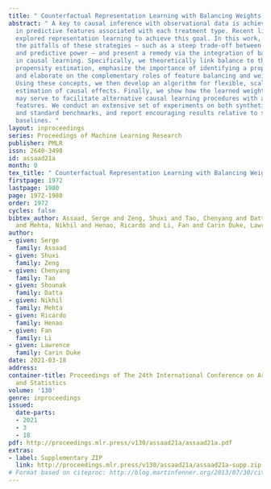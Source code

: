 ```yaml
---
title: " Counterfactual Representation Learning with Balancing Weights "
abstract: " A key to causal inference with observational data is achieving balance
  in predictive features associated with each treatment type. Recent literature has
  explored representation learning to achieve this goal. In this work, we discuss
  the pitfalls of these strategies – such as a steep trade-off between achieving balance
  and predictive power – and present a remedy via the integration of balancing weights
  in causal learning. Specifically, we theoretically link balance to the quality of
  propensity estimation, emphasize the importance of identifying a proper target population,
  and elaborate on the complementary roles of feature balancing and weight adjustments.
  Using these concepts, we then develop an algorithm for flexible, scalable and accurate
  estimation of causal effects. Finally, we show how the learned weighted representations
  may serve to facilitate alternative causal learning procedures with appealing statistical
  features. We conduct an extensive set of experiments on both synthetic examples
  and standard benchmarks, and report encouraging results relative to state-of-the-art
  baselines. "
layout: inproceedings
series: Proceedings of Machine Learning Research
publisher: PMLR
issn: 2640-3498
id: assaad21a
month: 0
tex_title: " Counterfactual Representation Learning with Balancing Weights "
firstpage: 1972
lastpage: 1980
page: 1972-1980
order: 1972
cycles: false
bibtex_author: Assaad, Serge and Zeng, Shuxi and Tao, Chenyang and Datta, Shounak
  and Mehta, Nikhil and Henao, Ricardo and Li, Fan and Carin Duke, Lawrence
author:
- given: Serge
  family: Assaad
- given: Shuxi
  family: Zeng
- given: Chenyang
  family: Tao
- given: Shounak
  family: Datta
- given: Nikhil
  family: Mehta
- given: Ricardo
  family: Henao
- given: Fan
  family: Li
- given: Lawrence
  family: Carin Duke
date: 2021-03-18
address: 
container-title: Proceedings of The 24th International Conference on Artificial Intelligence
  and Statistics
volume: '130'
genre: inproceedings
issued:
  date-parts:
  - 2021
  - 3
  - 18
pdf: http://proceedings.mlr.press/v130/assaad21a/assaad21a.pdf
extras:
- label: Supplementary ZIP
  link: http://proceedings.mlr.press/v130/assaad21a/assaad21a-supp.zip
# Format based on citeproc: http://blog.martinfenner.org/2013/07/30/citeproc-yaml-for-bibliographies/
---
```

